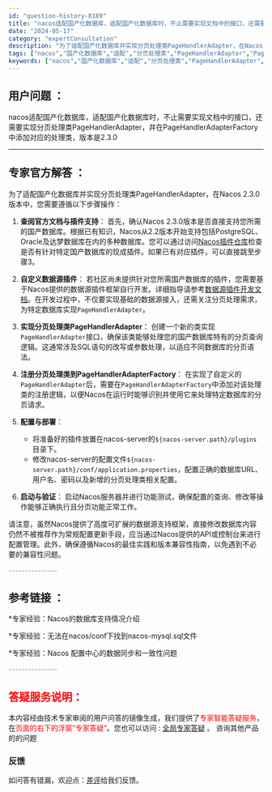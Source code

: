 ```yaml
---
id: "question-history-8189"
title: "nacos适配国产化数据库，适配国产化数据库时，不止需要实现文档中的接口，还需要实现分页处理类PageHa"
date: "2024-05-17"
category: "expertConsultation"
description: "为了适配国产化数据库并实现分页处理类PageHandlerAdapter，在Nacos 2.3.0版本中，您需要遵循以下步骤操作：1. **查阅官方文档与插件支持**：   首先，确认Nacos 2.3.0版本是否直接支持您所需的国产数据库。根据已有知识，Nacos从2.2版本开始支持包括Postg"
tags: ["nacos","国产化数据库","适配","分页处理类","PageHandlerAdapter","PageHandlerAdapterFactory","2.3.0"]
keywords: ["nacos","国产化数据库","适配","分页处理类","PageHandlerAdapter","PageHandlerAdapterFactory","2.3.0"]
---
```


## 用户问题 ： 
 nacos适配国产化数据库，适配国产化数据库时，不止需要实现文档中的接口，还需要实现分页处理类PageHandlerAdapter，并在PageHandlerAdapterFactory中添加对应的处理类，版本是2.3.0  

---------------
## 专家官方解答 ：

为了适配国产化数据库并实现分页处理类PageHandlerAdapter，在Nacos 2.3.0版本中，您需要遵循以下步骤操作：

1. **查阅官方文档与插件支持**：
   首先，确认Nacos 2.3.0版本是否直接支持您所需的国产数据库。根据已有知识，Nacos从2.2版本开始支持包括PostgreSQL、Oracle及达梦数据库在内的多种数据库。您可以通过访问[Nacos插件仓库](https://github.com/nacos-group/nacos-plugin)检查是否有针对特定国产数据库的现成插件。如果已有对应插件，可以直接跳至步骤3。

2. **自定义数据源插件**：
   若社区尚未提供针对您所需国产数据库的插件，您需要基于Nacos提供的数据源插件框架自行开发。详细指导请参考[数据源插件开发文档](https://nacos.io/docs/latest/plugin/datasource-plugin/)。在开发过程中，不仅要实现基础的数据源接入，还需关注分页处理需求，为特定数据库实现`PageHandlerAdapter`。

3. **实现分页处理类PageHandlerAdapter**：
   创建一个新的类实现`PageHandlerAdapter`接口，确保该类能够处理您的国产数据库特有的分页查询逻辑。这通常涉及SQL语句的改写或参数处理，以适应不同数据库的分页语法。

4. **注册分页处理类到PageHandlerAdapterFactory**：
   在实现了自定义的`PageHandlerAdapter`后，需要在`PageHandlerAdapterFactory`中添加对该处理类的注册逻辑，以便Nacos在运行时能够识别并使用它来处理特定数据库的分页请求。

5. **配置与部署**：
   - 将准备好的插件放置在nacos-server的`${nacos-server.path}/plugins`目录下。
   - 修改nacos-server的配置文件`${nacos-server.path}/conf/application.properties`，配置正确的数据库URL、用户名、密码以及新增的分页处理类相关配置。

6. **启动与验证**：
   启动Nacos服务器并进行功能测试，确保配置的查询、修改等操作能够正确执行且分页功能正常工作。

请注意，虽然Nacos提供了高度可扩展的数据源支持框架，直接修改数据库内容仍然不被推荐作为常规配置更新手段，应当通过Nacos提供的API或控制台来进行配置管理。此外，确保遵循Nacos的最佳实践和版本兼容性指南，以免遇到不必要的兼容性问题。


<font color="#949494">---------------</font> 


## 参考链接 ：

*专家经验：Nacos的数据库支持情况介绍 
 
 *专家经验：无法在nacos/conf下找到nacos-mysql.sql文件 
 
 *专家经验：Nacos 配置中心的数据同步和一致性问题 


 <font color="#949494">---------------</font> 
 


## <font color="#FF0000">答疑服务说明：</font> 

本内容经由技术专家审阅的用户问答的镜像生成，我们提供了<font color="#FF0000">专家智能答疑服务</font>，在<font color="#FF0000">页面的右下的浮窗”专家答疑“</font>。您也可以访问 : [全局专家答疑](https://answer.opensource.alibaba.com/docs/intro) 。 咨询其他产品的的问题

### 反馈
如问答有错漏，欢迎点：[差评](https://ai.nacos.io/user/feedbackByEnhancerGradePOJOID?enhancerGradePOJOId=13548)给我们反馈。
